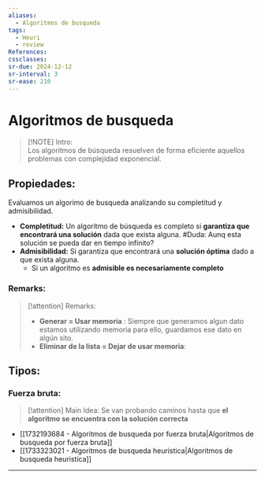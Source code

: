 ```yaml
---
aliases:
  - Algoritmos de busqueda
tags:
  - Heuri
  - review
References: 
cssclasses:
sr-due: 2024-12-12
sr-interval: 3
sr-ease: 210
---
```

# Algoritmos de busqueda

> [!NOTE] Intro:  
> Los algoritmos de búsqueda resuelven de forma eficiente aquellos problemas con complejidad exponencial. 

## Propiedades: 
Evaluamos un algorimo de busqueda analizando su completitud y admisibilidad.

+ **Completitud:** Un algoritmo de búsqueda es completo si **garantiza que encontrará una solución** dada que exista alguna. #Duda: Aunq esta solución se pueda dar en tiempo infinito?
+ **Admisibilidad:** Si garantiza que encontrará una **solución óptima** dado a que exista alguna. 
	+ Si un algoritmo es **admisible es necesariamente completo**
### Remarks:

> [!attention] Remarks: 
> + **Generar = Usar memoria** : Siempre que generamos algun dato estamos utilizando memoria para ello, guardamos ese dato en algún sito. 
> + **Eliminar de la lista = Dejar de usar memoria**: 

## Tipos: 
### Fuerza bruta: 
> [!attention] Main Idea: 
> Se van probando caminos hasta que **el algoritmo se encuentra con la solución correcta** 

+ [[1732193684 - Algoritmos de busqueda por fuerza bruta|Algoritmos de busqueda por fuerza bruta]]
+ [[1733323021 - Algoritmos de busqueda heuristica|Algoritmos de busqueda heuristica]]

***